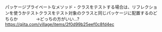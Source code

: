 パッケージプライベートなメソッド・クラスをテストする場合は、リフレクションを使うかテストクラスをテスト対象のクラスと同じパッケージに配置するのどちらか
　　　　→どっちの方がいい...?
https://qiita.com/village/items/2f0d99b25eef0c8fd4ec
